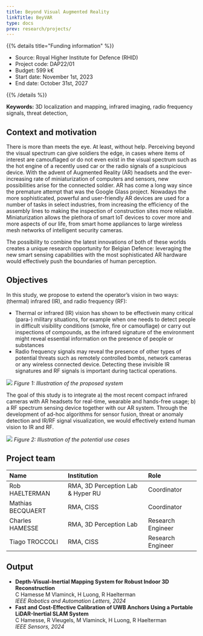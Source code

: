 ```yaml
---
title: Beyond Visual Augmented Reality
linkTitle: BeyVAR
type: docs
prev: research/projects/
---
```


{{% details title="Funding information" %}}

- Source: Royal Higher Institute for Defence (RHID)
- Project code: DAP22/01
- Budget: 599 k€
- Start date: November 1st, 2023
- End date: October 31st, 2027

{{% /details %}}

**Keywords:** 3D localization and mapping, infrared imaging, radio frequency signals, threat detection, 

## Context and motivation

There is more than meets the eye. At least, without help. Perceiving beyond the visual spectrum can give soldiers the edge, in cases where items of interest are camouflaged or do not even exist in the visual spectrum such as the hot engine of a recently used car or the radio signals of a suspicious device. With the advent of Augmented Reality (AR) headsets and the ever-increasing rate of miniaturization of computers and sensors, new possibilities arise for the connected soldier. AR has come a long way since the premature attempt that was the Google Glass project. Nowadays the more sophisticated, powerful and user-friendly AR devices are used for a number of tasks in select industries, from increasing the efficiency of the assembly lines to making the inspection of construction sites more reliable. Miniaturization allows the plethora of smart IoT devices to cover more and more aspects of our life, from smart home appliances to large wireless mesh networks of intelligent security cameras. 

The possibility to combine the latest innovations of both of these worlds creates a unique research opportunity for Belgian Defence: leveraging the new smart sensing capabilities with the most sophisticated AR hardware would effectively push the boundaries of human perception. 

## Objectives
In this study, we propose to extend the operator’s vision in two ways: (thermal) infrared (IR), and radio frequency (RF):
- Thermal or infrared (IR) vision has shown to be effectivein many critical (para-) military situations, for example when one needs to detect people in difficult visibility conditions (smoke, fire or camouflage) or carry out inspections of compounds, as the infrared signature of the environment might reveal essential information on the presence of people or substances
- Radio frequency signals may reveal the presence of other types of potential threats such as remotely controlled bombs, network cameras or any wireless connected device. Detecting these invisible IR signatures and RF signals is important during tactical operations.

![](/images/beyvar-1.png)
*Figure 1: Illustration of the proposed system*


The goal of this study is to integrate a) the most recent compact infrared cameras with AR headsets for real-time, wearable and hands-free usage; b) a RF spectrum sensing device together with our AR system. Through the development of ad-hoc algorithms for sensor fusion, threat or anomaly detection and IR/RF signal visualization, we would effectively extend human vision to IR and RF.

![](/images/beyvar-2.png)
*Figure 2: Illustration of the potential use cases*



## Project team



| Name | Institution | Role |
|:--|:--|:--|
| Rob HAELTERMAN | RMA, 3D Perception Lab & Hyper RU | Coordinator |
| Mathias BECQUAERT | RMA, CISS | Coordinator |
| Charles HAMESSE | RMA, 3D Perception Lab | Research Engineer |
| Tiago TROCCOLI | RMA, CISS | Research Engineer |


## Output

- **Depth-Visual-Inertial Mapping System for Robust Indoor 3D Reconstruction**<br />
C Hamesse M Vlaminck, H Luong, R Haelterman<br />
*IEEE Robotics and Automation Letters, 2024* 
- **Fast and Cost-Effective Calibration of UWB Anchors Using a Portable LiDAR-Inertial SLAM System**<br />
C Hamesse, R Vleugels, M Vlaminck, H Luong, R Haelterman<br />
*IEEE Sensors, 2024* 